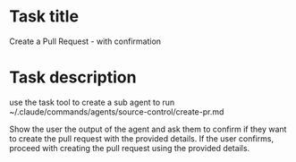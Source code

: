 # Task title

Create a Pull Request - with confirmation

# Task description

use the task tool to create a sub agent to run ~/.claude/commands/agents/source-control/create-pr.md

Show the user the output of the agent and ask them to confirm if they want to create the pull request with the provided details. If the user confirms, proceed with creating the pull request using the provided details.
